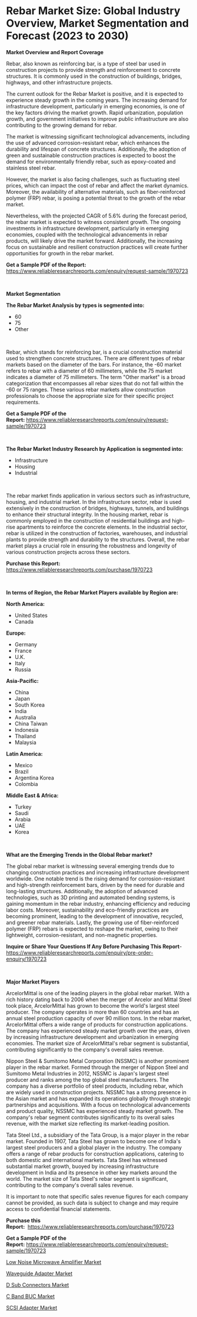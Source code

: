<p><h1>Rebar Market Size: Global Industry Overview, Market Segmentation and Forecast (2023 to 2030)</h1></p><p><strong>Market Overview and Report Coverage</strong></p>
<p><p>Rebar, also known as reinforcing bar, is a type of steel bar used in construction projects to provide strength and reinforcement to concrete structures. It is commonly used in the construction of buildings, bridges, highways, and other infrastructure projects.</p><p>The current outlook for the Rebar Market is positive, and it is expected to experience steady growth in the coming years. The increasing demand for infrastructure development, particularly in emerging economies, is one of the key factors driving the market growth. Rapid urbanization, population growth, and government initiatives to improve public infrastructure are also contributing to the growing demand for rebar.</p><p>The market is witnessing significant technological advancements, including the use of advanced corrosion-resistant rebar, which enhances the durability and lifespan of concrete structures. Additionally, the adoption of green and sustainable construction practices is expected to boost the demand for environmentally friendly rebar, such as epoxy-coated and stainless steel rebar.</p><p>However, the market is also facing challenges, such as fluctuating steel prices, which can impact the cost of rebar and affect the market dynamics. Moreover, the availability of alternative materials, such as fiber-reinforced polymer (FRP) rebar, is posing a potential threat to the growth of the rebar market.</p><p>Nevertheless, with the projected CAGR of 5.6% during the forecast period, the rebar market is expected to witness consistent growth. The ongoing investments in infrastructure development, particularly in emerging economies, coupled with the technological advancements in rebar products, will likely drive the market forward. Additionally, the increasing focus on sustainable and resilient construction practices will create further opportunities for growth in the rebar market.</p></p>
<p><strong>Get a Sample PDF of the Report:</strong> <a href="https://www.reliableresearchreports.com/enquiry/request-sample/1970723">https://www.reliableresearchreports.com/enquiry/request-sample/1970723</a></p>
<p>&nbsp;</p>
<p><strong>Market Segmentation</strong></p>
<p><strong>The Rebar Market Analysis by types is segmented into:</strong></p>
<p><ul><li>60</li><li>75</li><li>Other</li></ul></p>
<p>&nbsp;</p>
<p><p>Rebar, which stands for reinforcing bar, is a crucial construction material used to strengthen concrete structures. There are different types of rebar markets based on the diameter of the bars. For instance, the -60 market refers to rebar with a diameter of 60 millimeters, while the 75 market indicates a diameter of 75 millimeters. The term "Other market" is a broad categorization that encompasses all rebar sizes that do not fall within the -60 or 75 ranges. These various rebar markets allow construction professionals to choose the appropriate size for their specific project requirements.</p></p>
<p><strong>Get a Sample PDF of the Report:</strong>&nbsp;<a href="https://www.reliableresearchreports.com/enquiry/request-sample/1970723">https://www.reliableresearchreports.com/enquiry/request-sample/1970723</a></p>
<p>&nbsp;</p>
<p><strong>The Rebar Market Industry Research by Application is segmented into:</strong></p>
<p><ul><li>Infrastructure</li><li>Housing</li><li>Industrial</li></ul></p>
<p>&nbsp;</p>
<p><p>The rebar market finds application in various sectors such as infrastructure, housing, and industrial market. In the infrastructure sector, rebar is used extensively in the construction of bridges, highways, tunnels, and buildings to enhance their structural integrity. In the housing market, rebar is commonly employed in the construction of residential buildings and high-rise apartments to reinforce the concrete elements. In the industrial sector, rebar is utilized in the construction of factories, warehouses, and industrial plants to provide strength and durability to the structures. Overall, the rebar market plays a crucial role in ensuring the robustness and longevity of various construction projects across these sectors.</p></p>
<p><strong>Purchase this Report:</strong>&nbsp; <a href="https://www.reliableresearchreports.com/purchase/1970723">https://www.reliableresearchreports.com/purchase/1970723</a></p>
<p>&nbsp;</p>
<p><strong>In terms of Region, the Rebar Market Players available by Region are:</strong></p>
<p>
    <p> <strong> North America: </strong>
        <ul>
            <li>United States</li>
            <li>Canada</li>
        </ul>
        </p> 
    <p> <strong> Europe: </strong>
        <ul>
            <li>Germany</li>
            <li>France</li>
            <li>U.K.</li>
            <li>Italy</li>
            <li>Russia</li>
        </ul>
        </p> 
    <p> <strong> Asia-Pacific: </strong>
        <ul>
            <li>China</li>
            <li>Japan</li>
            <li>South Korea</li>
            <li>India</li>
            <li>Australia</li>
            <li>China Taiwan</li>
            <li>Indonesia</li>
            <li>Thailand</li>
            <li>Malaysia</li>
        </ul>
        </p> 
    <p> <strong> Latin America: </strong>
        <ul>
            <li>Mexico</li>
            <li>Brazil</li>
            <li>Argentina Korea</li>
            <li>Colombia</li>
        </ul>
        </p> 
    <p> <strong> Middle East & Africa: </strong>
        <ul>
            <li>Turkey</li>
            <li>Saudi</li>
            <li>Arabia</li>
            <li>UAE</li>
            <li>Korea</li>
        </ul>
    </p>
    </p>
<p>&nbsp;</p>
<p><strong>What are the Emerging Trends in the Global Rebar market?</strong></p>
<p><p>The global rebar market is witnessing several emerging trends due to changing construction practices and increasing infrastructure development worldwide. One notable trend is the rising demand for corrosion-resistant and high-strength reinforcement bars, driven by the need for durable and long-lasting structures. Additionally, the adoption of advanced technologies, such as 3D printing and automated bending systems, is gaining momentum in the rebar industry, enhancing efficiency and reducing labor costs. Moreover, sustainability and eco-friendly practices are becoming prominent, leading to the development of innovative, recycled, and greener rebar materials. Lastly, the growing use of fiber-reinforced polymer (FRP) rebars is expected to reshape the market, owing to their lightweight, corrosion-resistant, and non-magnetic properties.</p></p>
<p><strong>Inquire or Share Your Questions If Any Before Purchasing This Report</strong>- <a href="https://www.reliableresearchreports.com/enquiry/pre-order-enquiry/1970723">https://www.reliableresearchreports.com/enquiry/pre-order-enquiry/1970723</a></p>
<p>&nbsp;</p>
<p><strong>Major Market Players</strong></p>
<p><p>ArcelorMittal is one of the leading players in the global rebar market. With a rich history dating back to 2006 when the merger of Arcelor and Mittal Steel took place, ArcelorMittal has grown to become the world's largest steel producer. The company operates in more than 60 countries and has an annual steel production capacity of over 90 million tons. In the rebar market, ArcelorMittal offers a wide range of products for construction applications. The company has experienced steady market growth over the years, driven by increasing infrastructure development and urbanization in emerging economies. The market size of ArcelorMittal's rebar segment is substantial, contributing significantly to the company's overall sales revenue.</p><p>Nippon Steel & Sumitomo Metal Corporation (NSSMC) is another prominent player in the rebar market. Formed through the merger of Nippon Steel and Sumitomo Metal Industries in 2012, NSSMC is Japan's largest steel producer and ranks among the top global steel manufacturers. The company has a diverse portfolio of steel products, including rebar, which are widely used in construction projects. NSSMC has a strong presence in the Asian market and has expanded its operations globally through strategic partnerships and acquisitions. With a focus on technological advancements and product quality, NSSMC has experienced steady market growth. The company's rebar segment contributes significantly to its overall sales revenue, with the market size reflecting its market-leading position.</p><p>Tata Steel Ltd., a subsidiary of the Tata Group, is a major player in the rebar market. Founded in 1907, Tata Steel has grown to become one of India's largest steel producers and a global player in the industry. The company offers a range of rebar products for construction applications, catering to both domestic and international markets. Tata Steel has witnessed substantial market growth, buoyed by increasing infrastructure development in India and its presence in other key markets around the world. The market size of Tata Steel's rebar segment is significant, contributing to the company's overall sales revenue.</p><p>It is important to note that specific sales revenue figures for each company cannot be provided, as such data is subject to change and may require access to confidential financial statements.</p></p>
<p><strong>Purchase this Report:</strong>&nbsp;&nbsp;<a href="https://www.reliableresearchreports.com/purchase/1970723">https://www.reliableresearchreports.com/purchase/1970723</a></p>
<p></p>
<p><strong>Get a Sample PDF of the Report:</strong>&nbsp;<a href="https://www.reliableresearchreports.com/enquiry/request-sample/1970723">https://www.reliableresearchreports.com/enquiry/request-sample/1970723</a></p>
<p><p><a href="https://medium.com/@ruthmorales25/low-noise-microwave-amplifier-market-insight-market-trends-growth-forecasted-from-2023-to-2030-3ca7114aa4cb">Low Noise Microwave Amplifier Market</a></p><p><a href="https://medium.com/@brendajames1938/waveguide-adapter-market-size-reveals-the-best-marketing-channels-in-global-industry-1b0dd2752fed">Waveguide Adapter Market</a></p><p><a href="https://medium.com/@kimberlymontgomery2004/d-sub-connectors-market-insight-market-trends-growth-forecasted-from-2023-to-2030-6c803443e8f7">D Sub Connectors Market</a></p><p><a href="https://medium.com/@lorimyers95/c-band-buc-market-insights-into-market-cagr-market-trends-and-growth-strategies-8a4f5e4b1be0">C Band BUC Market</a></p><p><a href="https://medium.com/@loriwatson1948/scsi-adapter-market-furnishes-information-on-market-share-market-trends-and-market-growth-d369276564ff">SCSI Adapter Market</a></p></p>